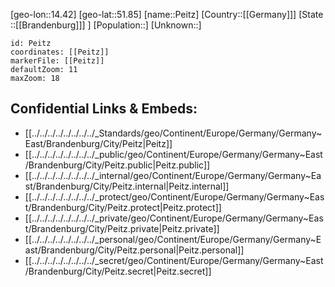 ﻿---
location: [51.85,14.42]
mapzoom: [7,12] 
mapmarker: city 
type: City
tags:
- geo/City


SpocWebEntityId: 33281
isDeleted: false
confidential: public

---
[geo-lon::14.42]
[geo-lat::51.85]
[name::Peitz]
[Country::[[Germany]]]
[State ::[[Brandenburg]]] ]
[Population::]
[Unknown::]


```leaflet
id: Peitz
coordinates: [[Peitz]]
markerFile: [[Peitz]]
defaultZoom: 11 
maxZoom: 18
```


## Confidential Links & Embeds: 
- [[../../../../../../../../_Standards/geo/Continent/Europe/Germany/Germany~East/Brandenburg/City/Peitz|Peitz]] 
- [[../../../../../../../../_public/geo/Continent/Europe/Germany/Germany~East/Brandenburg/City/Peitz.public|Peitz.public]] 
- [[../../../../../../../../_internal/geo/Continent/Europe/Germany/Germany~East/Brandenburg/City/Peitz.internal|Peitz.internal]] 
- [[../../../../../../../../_protect/geo/Continent/Europe/Germany/Germany~East/Brandenburg/City/Peitz.protect|Peitz.protect]] 
- [[../../../../../../../../_private/geo/Continent/Europe/Germany/Germany~East/Brandenburg/City/Peitz.private|Peitz.private]] 
- [[../../../../../../../../_personal/geo/Continent/Europe/Germany/Germany~East/Brandenburg/City/Peitz.personal|Peitz.personal]] 
- [[../../../../../../../../_secret/geo/Continent/Europe/Germany/Germany~East/Brandenburg/City/Peitz.secret|Peitz.secret]] 
